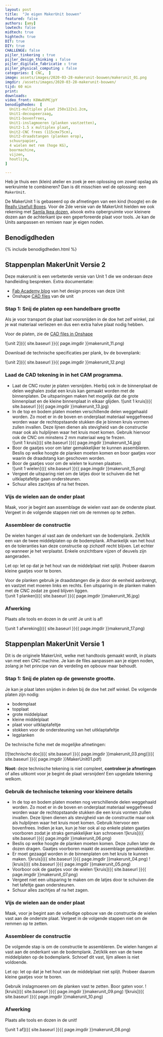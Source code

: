 ```yaml
---
layout: post
title:  "Je eigen MakerUnit bouwen"
featured: false
authors: [amy]
lowtech: false
midtech: true
hightech: true
DIT: true
DIY: true
CHALLENGE: false
pijler_tinkering : true
pijler_design_thinking : false
pijler_digitale_fabricatie : true
pijler_physical_computing : false
categories: [ CNC,  ]
image: assets/images/2020-03-28-makerunit-bouwen/makerunit_01.png
imgdir: /assets/images/2020-03-28-makerunit-bouwen/
tijd: 60 min
print: 
downloads:
video_front: K8Ww8VMCjpY
benodigdheden:  [
  Unit1-multiplex plaat 250x122x1.2cm,
  Unit1-decoupeerzaag,
  Unit1-bovenfrees,
  Unit1-inslagmoeren (planken vastzetten),
  Unit2-1.5 x multiplex plaat,
  Unit2-CNC frees (115cmx75cm),
  Unit2-draadstangen (planken erop),
  schuurpapier,
  4 wielen met rem (hoge KG),
  boormachine,
  vijzen,
  houtlijm,
]

---
```


Heb je thuis een (klein) atelier en zoek je een oplossing om zowel opslag als werkruimte te combineren? Dan is dit misschien wel de oplossing: een `MakerUnit`. 

De MakerUnit 1 is gebaseerd op de afmetingen van een kind (hoogte) en de [Really Usefull Boxes](http://www.reallyusefulproducts.co.uk/belgium_d/). Voor de 2de versie van de MakerUnit hielden we ook rekening met [Samla Ikea dozen](https://www.ikea.com/be/nl/cat/samla-serie-12553/), alsook extra opbergruimte voor kleinere dozen aan de achterkant ipv een geperforeerde plaat voor tools. Je kan de Units aanpassen en remixen naar je eigen noden.


## Benodigdheden

{% include benodigdheden.html %}

## Stappenplan MakerUnit Versie 2
Deze makerunit is een verbeterde versie van Unit 1 die we onderaan deze handleiding bespreken. Extra documentatie:

* [Fab Academy blog](http://fab.academany.org/2019/labs/ulb/students/amy-beaulisch/blogs/mar06.html#Title4) van het design proces van deze Unit
* Onshape [CAD files](https://cad.onshape.com/documents/8e97e3bbd8f0499216a5c98f/w/b7c18650016cb66f6c6910ac/e/b9f07822b5c1cfc3295b3d45) van de unit

### Stap 1: Snij de platen op een handelbare grootte 
Als je voor transport de plaat laat voorsnijden in de doe het zelf winkel, zal je wat materiaal verliezen en dus een extra halve plaat nodig hebben.

Voor de platen, zie de [CAD files in Onshape](https://cad.onshape.com/documents/8e97e3bbd8f0499216a5c98f/w/b7c18650016cb66f6c6910ac/e/b9f07822b5c1cfc3295b3d45)

![unit 2]({{ site.baseurl }}{{ page.imgdir }}makerunit_11.png)

Download de technische specificaties per plank, bv de bovenplank:

![unit 2]({{ site.baseurl }}{{ page.imgdir }}makerunit_12.png)


### Laad de CAD tekening in in het CAM programma. 

* Laat de CNC router je platen versnijden. Hierbij ook in de binnenplaat de delen weghalen zodat een kruis kan gemaakt worden met de binnenplaten. De uitsparingen maken het mogelijk dat de grote binnenplaat en de kleine binnenplaat in elkaar  glijden.
![unit 1 kruis]({{ site.baseurl }}{{ page.imgdir }}makerunit_13.jpg)
* In de top en bodem platen moeten verschillende delen weggehaald worden. Zo moet er in de boven en onderplaat materiaal weggefreesd worden waar de rechtopstaande stukken die je binnen kruis vormen zullen invallen. Deze lijnen dienen als stevigheid van de constructie maar ook als hulplijnen waar het kruis moet komen. Gebruik hiervoor ook de CNC om minstens 2 mm materiaal weg te frezen.  
![unit 1 kruis]({{ site.baseurl }}{{ page.imgdir }}makerunit_14.jpg)
* Boor de gaatjes voor om later gemakkelijker te kunnen assembleren. Beslis op welke hoogte de planken moeten komen en boor gaatjes voor waarin de draadstang kan geschoven worden.  
* Boor de gaatjes voor om de wielen te kunnen plaatsen.  
![unit 1 wielen]({{ site.baseurl }}{{ page.imgdir }}makerunit_15.png)
* Vergeet de uitsparing niet om de latjes door te schuiven die het uitklaptafeltje gaan ondersteunen. 
* Schuur alles zachtjes af na het frezen. 

### Vijs de wielen aan de onder plaat
Maak, voor je begint aan assemblage  de wielen vast aan de onderste plaat. Vergeet in de volgende stappen niet om de remmen op te zetten. 

### Assembleer de constructie
De wielen hangen al vast aan de onderkant van de bodemplank. Zet/klik een van de twee middelplaten op de bodemplank. Afhankelijk van het hout en de toleranties kan deze constructie op zichzelf recht blijven. Let echter op wanneer je het verplaatst. Enkele onzichtbare vijzen of deuvels zijn aangeraden. 

Let op: let op dat je het hout van de middelplaat niet splijt. Probeer daarom kleine gaatjes voor te boren. 

Voor de planken gebruik je draadstangen die je door de eenheid aanbrengt, en vastzet met moeren links en rechts. Een uitsparing in de planken maken met de CNC zodat ze goed blijven liggen.  
![unit 1 planken]({{ site.baseurl }}{{ page.imgdir }}makerunit_16.jpg)

### Afwerking

Plaats alle tools en dozen in de unit! Je unit is af!

![unit 1 afwreking]({{ site.baseurl }}{{ page.imgdir }}makerunit_17.png)

## Stappenplan MakerUnit Versie 1

Dit is de originele MakerUnit, welke met handtools gemaakt wordt, in plaats van met een CNC machine. Je kan de files aanpassen aan je eigen noden, zolang je het principe van de verdeling en opbouw maar behoudt.

### Stap 1: Snij de platen op de gewenste grootte. 

Je kan je plaat laten snijden in delen bij de doe het zelf winkel. De volgende platen zijn nodig:

* bodemplaat
* topplaat
* grote middelplaat
* kleine middelplaat
* plaat voor uitklaptafeltje
* stokken voor de ondersteuning van het uitklaptafeltje
* legplanken 

De technische fiche met de mogelijke afmetingen:

[![technische doc]({{ site.baseurl }}{{ page.imgdir }}makerunit_03.png)]({{ site.baseurl }}{{ page.imgdir }}MakerUnit01.pdf)

**Noot:** deze technische tekening is niet compleet, **controleer je afmetingen** of alles uitkomt voor je begint de plaat versnijden! Een upgedate tekening welkom.

### Gebruik de technische tekening voor kleinere details

* In de top en bodem platen moeten nog verschillende delen weggehaald worden. Zo moet er in de boven en onderplaat materiaal weggefreesd worden waar de rechtopstaande stukken die een kruis vormen zullen invallen. Deze lijnen dienen als stevigheid van de constructie maar ook als hulplijnen waar het kruis moet komen. Gebruik hiervoor een bovenfrees. Indien je kan, kun je hier ook al op enkele platen gaatjes voorboren zodat je straks gemakkelijker kan schroeven
![kruis]({{ site.baseurl }}{{ page.imgdir }}makerunit_06.png)
* Beslis op welke hoogte de planken moeten komen. Deze zullen later de dozen dragen. Gaatjes voorboren maakt de assemblage gemakkelijker. 
* Er moet gezaagd worden in de binnenplaten om het kruis te kunnen maken.
![kruis]({{ site.baseurl }}{{ page.imgdir }}makerunit_04.png) 
![kruis]({{ site.baseurl }}{{ page.imgdir }}makerunit_05.png)
* Voorboor ook de gaatjes voor de wielen 
![kruis]({{ site.baseurl }}{{ page.imgdir }}makerunit_07.png)
* Vergeet niet een  uitsparing te maken om de latjes door te schuiven die het tafeltje gaan ondersteunen. 
* Schuur alles zachtjes af na het zagen. 

### Vijs de wielen aan de onder plaat
Maak, voor je begint aan de volledige opbouw van de constructie de wielen vast aan de onderste plaat. Vergeet in de volgende stappen niet om de remmen op te zetten. 

### Assembleer de constructie
De volgende stap is om de constructie te assembleren.
De wielen hangen al vast aan de onderkant van de bodemplank. Zet/klik een van de twee middelplaten op de bodemplank. Schroef dit vast, lijm alleen is niet voldoende. 

Let op: let op dat je het hout van de middelplaat niet splijt. Probeer daarom kleine gaatjes voor te boren. 

Gebruik inslagmoeren om de planken vast te zetten. Boor gaten voor.
![kruis]({{ site.baseurl }}{{ page.imgdir }}makerunit_09.png) 
![kruis]({{ site.baseurl }}{{ page.imgdir }}makerunit_10.png)


### Afwerking

Plaats alle tools en dozen in de unit! 

![unit 1 af]({{ site.baseurl }}{{ page.imgdir }}makerunit_08.png)


